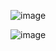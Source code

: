 ![image](https://github.com/SujaMary/MasterThesis/assets/65107896/2f45a928-b889-4660-85a1-7e3b2cebeff7)

![image](https://github.com/SujaMary/MasterThesis/assets/65107896/3189181c-fe6e-4d20-80b2-165f9c5e00b8)
